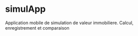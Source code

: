 # simulApp
Application mobile de simulation de valeur immobiliere. Calcul, enregistrement et comparaison
